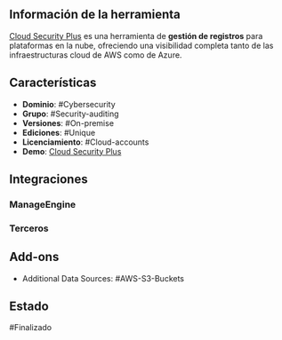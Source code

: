 ## Información de la herramienta

[Cloud Security Plus](https://www.manageengine.com/latam/cloud-security/) es una herramienta de **gestión de registros** para plataformas en la nube, ofreciendo una visibilidad completa tanto de las infraestructuras cloud de AWS como de Azure.

## Características

+ **Dominio**: #Cybersecurity
+ **Grupo**: #Security-auditing
+ **Versiones**: #On-premise 
+ **Ediciones**: #Unique
+ **Licenciamiento**: #Cloud-accounts
+ **Demo**: [Cloud Security Plus](https://demo.cloudsecurityplus.com/)
## Integraciones
### ManageEngine
### Terceros
## Add-ons
+ Additional Data Sources: #AWS-S3-Buckets

## Estado

#Finalizado 